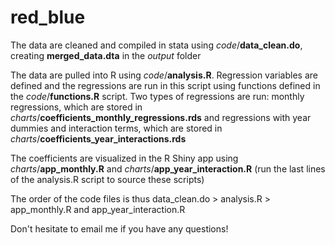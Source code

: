 # red_blue

The data are cleaned and compiled in stata using *code*/**data_clean.do**, creating **merged_data.dta** in the *output* folder

The data are pulled into R using *code*/**analysis.R**. Regression variables are defined and the regressions are run in this script using functions defined in the *code*/**functions.R** script. Two types of regressions are run: monthly regressions, which are stored in *charts*/**coefficients_monthly_regressions.rds** and regressions with year dummies and interaction terms, which are stored in *charts*/**coefficients_year_interactions.rds**

The coefficients are visualized in the R Shiny app using *charts*/**app_monthly.R** and *charts*/**app_year_interaction.R** (run the last lines of the analysis.R script to source these scripts)

The order of the code files is thus data_clean.do \> analysis.R \> app_monthly.R and app_year_interaction.R

Don't hesitate to email me if you have any questions!
